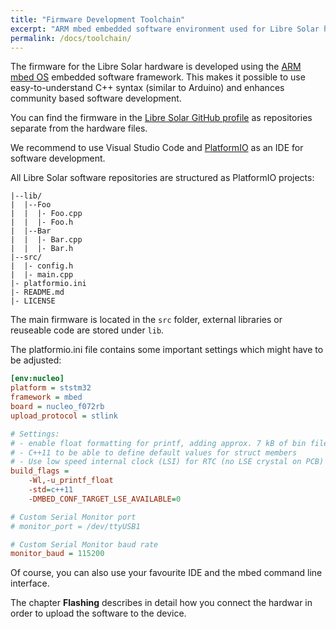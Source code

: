 ```yaml
---
title: "Firmware Development Toolchain"
excerpt: "ARM mbed embedded software environment used for Libre Solar hardware"
permalink: /docs/toolchain/
---
```


The firmware for the Libre Solar hardware is developed using the [ARM mbed OS](https://developer.mbed.org/) embedded software framework. This makes it possible to use easy-to-understand C++ syntax (similar to Arduino) and enhances community based software development.

You can find the firmware in the [Libre Solar GitHub profile](https://github.com/LibreSolar) as repositories separate from the hardware files.

We recommend to use Visual Studio Code and [PlatformIO](http://platformio.org/) as an IDE for software development.

All Libre Solar software repositories are structured as PlatformIO projects:

```
|--lib/
|  |--Foo
|  |  |- Foo.cpp
|  |  |- Foo.h
|  |--Bar
|  |  |- Bar.cpp
|  |  |- Bar.h
|--src/
|  |- config.h
|  |- main.cpp
|- platformio.ini
|- README.md
|- LICENSE
```

The main firmware is located in the `src` folder, external libraries or reuseable code are stored under `lib`.

The platformio.ini file contains some important settings which might have to be adjusted:

```ini
[env:nucleo]
platform = ststm32
framework = mbed
board = nucleo_f072rb
upload_protocol = stlink

# Settings:
# - enable float formatting for printf, adding approx. 7 kB of bin file size
# - C++11 to be able to define default values for struct members
# - Use low speed internal clock (LSI) for RTC (no LSE crystal on PCB)
build_flags =
    -Wl,-u_printf_float
    -std=c++11
    -DMBED_CONF_TARGET_LSE_AVAILABLE=0

# Custom Serial Monitor port
# monitor_port = /dev/ttyUSB1

# Custom Serial Monitor baud rate
monitor_baud = 115200
```

Of course, you can also use your favourite IDE and the mbed command line interface.

The chapter **Flashing** describes in detail how you connect the hardwar in order to upload the software to the device.
